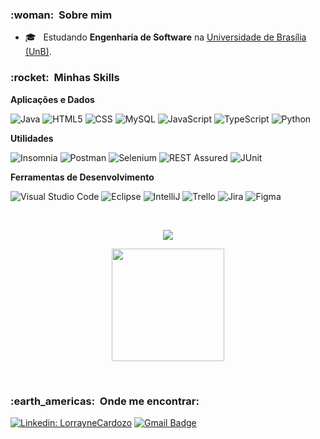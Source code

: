 
<!-- ![](https://komarev.com/ghpvc/?username=LorrayneCardozo&color=006bed) -->

<h3> :woman: &nbsp;Sobre mim </h3>

<!-- - 🤔 &nbsp; Explorando novas tecnologias e desenvolvendo soluções de software. -->
- 🎓 &nbsp; Estudando **Engenharia de Software** na <a href="https://www.unb.br/">Universidade de Brasília (UnB)</a>.
<!-- - 🌱 &nbsp; Aprendendo mais sobre a área de **QA**. -->
<!-- - 💼 &nbsp; Trabalhando como **ÁREA EM QUE VOCÊ TRABALHA** na <a href="LINK DA EMPRESA">EMPRESA</a> -->

<h3> :rocket: &nbsp;Minhas Skills </h3>

**Aplicações e Dados**


  ![Java](https://img.shields.io/badge/-Java-333333?style=flat&logo=Java&logoColor=007396)
  ![HTML5](https://img.shields.io/badge/-HTML5-333333?style=flat&logo=HTML5)
  ![CSS](https://img.shields.io/badge/-CSS-333333?style=flat&logo=CSS3&logoColor=1572B6)
  ![MySQL](https://img.shields.io/badge/-MySQL-333333?style=flat&logo=mysql)
  ![JavaScript](https://img.shields.io/badge/-JavaScript-333333?style=flat&logo=javascript)
  ![TypeScript](https://img.shields.io/badge/-TypeScript-333333?style=flat&logo=typescript)
  ![Python](https://img.shields.io/badge/-Python-333333?style=flat&logo=python)
  <!-- ![Flutter](https://img.shields.io/badge/-Flutter-333333?style=flat&logo=Flutter)
  ![Jest](https://img.shields.io/badge/-Jest-333333?style=flat&logo=jest)
  ![React](https://img.shields.io/badge/-React-333333?style=flat&logo=react)
  ![React Native](https://img.shields.io/badge/-React%20Native-333333?style=flat&logo=react) -->

**Utilidades**

  ![Insomnia](https://img.shields.io/badge/-Insomnia-333333?style=flat&logo=insomnia)
  ![Postman](https://img.shields.io/badge/-Postman-333333?style=flat&logo=postman)
  ![Selenium](https://img.shields.io/badge/-Selenium-333333?style=flat&logo=selenium)
  ![REST Assured](https://img.shields.io/badge/-REST%20Assured-333333?style=flat&logo=rest-assured)
  ![JUnit](https://img.shields.io/badge/-JUnit-333333?style=flat&logo=junit)

<!-- **DevOps**

  ![Git](https://img.shields.io/badge/-Git-333333?style=flat&logo=git)
  ![GitHub](https://img.shields.io/badge/-GitHub-333333?style=flat&logo=github)
  ![Bitbucket](https://img.shields.io/badge/-Bitbucket-333333?style=flat&logo=bitbucket)
  ![Docker](https://img.shields.io/badge/-Docker-333333?style=flat&logo=docker)
  ![Travis](https://img.shields.io/badge/-Travis-333333?style=flat&logo=travis) -->

**Ferramentas de Desenvolvimento**

  ![Visual Studio Code](https://img.shields.io/badge/-Visual%20Studio%20Code-333333?style=flat&logo=visual-studio-code&logoColor=007ACC)
  ![Eclipse](https://img.shields.io/badge/-Eclipse-333333?style=flat&logo=eclipse-ide&logoColor=2C2255)
  ![IntelliJ](https://img.shields.io/badge/-IntelliJ%20Idea-333333?style=flat&logo=intellij-idea)
  ![Trello](https://img.shields.io/badge/-Trello-333333?style=flat&logo=trello&logoColor=007ACC)
  ![Jira](https://img.shields.io/badge/-Jira-333333?style=flat&logo=jira)
  ![Figma](https://img.shields.io/badge/-Figma-333333?style=flat&logo=figma&logoColor=007ACC)

  <!-- ![Adobe XD](https://img.shields.io/badge/-Adobe%20XD-333333?style=flat&logo=adobe-xd&logoColor=007ACC) -->

<br/>
<p align="center">
<a href="https://github.com/Gurupreet">
  <img align="center" src="https://github-readme-stats.vercel.app/api/top-langs/?username=LorrayneCardozo&theme=dracula&hide_langs_below=1" />
</a>
</p>

<p align="center">
<a href="https://github.com/LorrayneCardozo">
  <img height="180em" src="https://github-readme-stats.vercel.app/api?username=LorrayneCardozo&show_icons=true&theme=dracula&line_height=27" />
</a>
</p>
<br/>

<h3> :earth_americas: &nbsp;Onde me encontrar: </h3> 

[![Linkedin: LorrayneCardozo](https://img.shields.io/badge/-LorrayneCardozo-blue?style=flat-square&logo=Linkedin&logoColor=white&link=https://www.linkedin.com/in/lorraynecardozo/)](https://www.linkedin.com/in/lorraynecardozo/)
[![Gmail Badge](https://img.shields.io/badge/-lorraynecardozo15@gmail.com-006bed?style=flat-square&logo=Gmail&logoColor=white&link=mailto:lorraynecardozo15@gmail.com)](mailto:lorraynecardozo15@gmail.com)
<!-- [![GitHub SEU NOME]( https://img.shields.io/github/followers/VanessaSwerts?label=follow&style=social)](LINK-DO-SEU-GITHUB) -->

